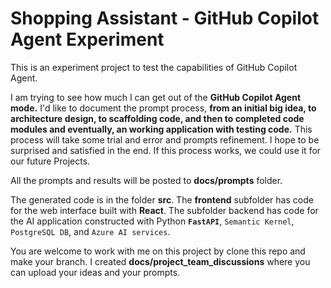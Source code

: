 # Shopping Assistant - GitHub Copilot Agent Experiment
This is an experiment project to test the capabilities of GitHub Copilot Agent.

I am trying to see how much I can get out of the **GitHub Copilot Agent mode.** I'd like to document the prompt process, **from an initial big idea, to architecture design, to scaffolding code, and then to completed code modules and eventually, an working application with testing code.** This process will take some trial and error and prompts refinement. I hope to be surprised and satisfied in the end. If this process works, we could use it for our future Projects. 

All the prompts and results will be posted to **docs/prompts** folder. 

The generated code is in the folder **src**. The **frontend** subfolder has code for the web interface built with **React**. The subfolder backend has code for the AI application constructed with Python **`FastAPI`**, `Semantic Kernel`, `PostgreSQL DB`, and `Azure AI services`.

You are welcome to work with me on this project by clone this repo and make your branch. I created **docs/project_team_discussions** where you can upload your ideas and your prompts. 

